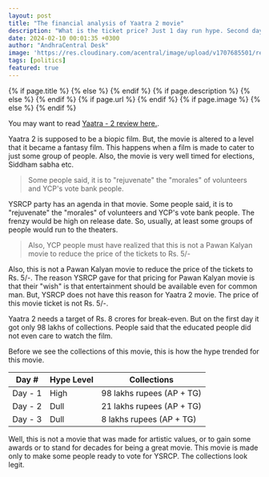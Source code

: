 ```yaml
---
layout: post
title: "The financial analysis of Yaatra 2 movie"
description: "What is the ticket price? Just 1 day run hype. Second day dull. Third day gone. What are the financials of Yaatra 2 movie?"
date: 2024-02-10 00:01:35 +0300
author: "AndhraCentral Desk"
image: 'https://res.cloudinary.com/acentral/image/upload/v1707685501/reviews/Yaatra2Financials_fuaaff.png'
tags: [politics]
featured: true
---
```


<meta content="{{ site.title }}" property="og:site_name">
{% if page.title %}
  <meta content="{{ page.title }}" property="og:title">
{% else %}
  <meta content="{{ site.title }}" property="og:title">
{% endif %}
{% if page.description %}
  <meta content="{{ page.description }}" property="og:description">
{% else %}
  <meta content="{{ site.description }}" property="og:description">
{% endif %}
{% if page.url %}
  <meta content="{{ site.url }}{{ page.url }}" property="og:url">
{% endif %}
{% if page.image %}
  <meta content="https://res.cloudinary.com/acentral/image/upload/v1707685501/reviews/Yaatra2Financials_fuaaff.png" property="og:image">
{% else %}
  <meta content="{{ site.url }}/images/og.png" property="og:image">
{% endif %}

You may want to read [Yaatra - 2 review here.](https://andhracentral.com/latest/yaatra-2-review).

Yaatra 2 is supposed to be a biopic film. But, the movie is altered to a level that it became a fantasy film. This happens when a film is made to cater to just some group of people. Also, the movie is very well timed for elections, Siddham sabha etc. 

> Some people said, it is to "rejuvenate" the "morales" of volunteers and YCP's vote bank people.

YSRCP party has an agenda in that movie. Some people said, it is to "rejuvenate" the "morales" of volunteers and YCP's vote bank people. The frenzy would be high on release date. So, usually, at least some groups of people would run to the theaters.

> Also, YCP people must have realized that this is not a Pawan Kalyan movie to reduce the price of the tickets to Rs. 5/-

Also, this is not a Pawan Kalyan movie to reduce the price of the tickets to Rs. 5/-. The reason YSRCP gave for that pricing for Pawan Kalyan movie is that their "wish" is that entertainment should be available even for common man. But, YSRCP does not have this reason for Yaatra 2 movie. The price of this movie ticket is not Rs. 5/-. 

Yaatra 2 needs a target of Rs. 8 crores for break-even. But on the first day it got only 98 lakhs of collections. People said that the educated people did not even care to watch the film. 

Before we see the collections of this movie, this is how the hype trended for this movie.

| Day #    | Hype Level | Collections |
| -------- | ------- | ---|
| Day - 1 | High | 98 lakhs rupees (AP + TG) |
| Day - 2 | Dull | 21 lakhs rupees (AP + TG) |
| Day - 3 | Dull | 8 lakhs rupees (AP + TG) |

Well, this is not a movie that was made for artistic values, or to gain some awards or to stand for decades for being a great movie. This movie is made only to make some people ready to vote for YSRCP. The collections look legit. 